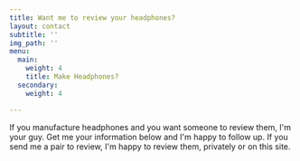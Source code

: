 ```yaml
---
title: Want me to review your headphones?
layout: contact
subtitle: ''
img_path: ''
menu:
  main:
    weight: 4
    title: Make Headphones?
  secondary:
    weight: 4

---
```

If you manufacture headphones and you want someone to review them, I'm your guy. Get me your information below and I'm happy to follow up. If you send me a pair to review, I'm happy to review them, privately or on this site.